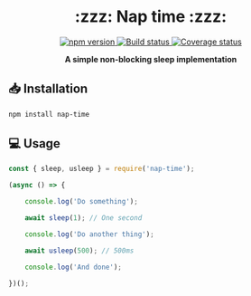 <h1 align="center">:zzz: Nap time :zzz:</h1>

<p align="center">

<a href="https://www.npmjs.com/package/nap-time">
	<img src="https://badge.fury.io/js/nap-time.svg" alt="npm version" />
</a>

<a href="https://travis-ci.org/jormaechea/nap-time">
	<img src="https://travis-ci.org/jormaechea/nap-time.svg?branch=master" alt="Build status" />
</a>

<a href="https://coveralls.io/github/jormaechea/nap-time?branch=master">
	<img src="https://coveralls.io/repos/github/jormaechea/nap-time/badge.svg?branch=master" alt="Coverage status" />
</a>

</p>

<p align="center">
	<strong>A simple non-blocking sleep implementation</strong>
</p>

## :inbox_tray: Installation

```sh
npm install nap-time
```

## :computer: Usage

```js
const { sleep, usleep } = require('nap-time');

(async () => {

	console.log('Do something');

	await sleep(1); // One second

	console.log('Do another thing');

	await usleep(500); // 500ms

	console.log('And done');

})();
```
